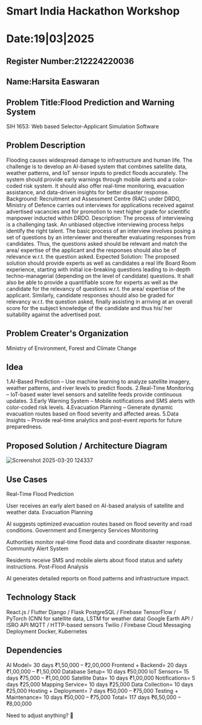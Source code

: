 # Smart India Hackathon Workshop
# Date:19|03|2025
## Register Number:212224220036
## Name:Harsita Easwaran
## Problem Title:Flood Prediction and Warning System
SIH 1653: Web based Selector-Applicant Simulation Software
## Problem Description
Flooding causes widespread damage to infrastructure and human life. The challenge is to develop an AI-based system that combines satellite data, weather patterns, and IoT sensor inputs to predict floods accurately. The system should provide early warnings through mobile alerts and a color-coded risk system. It should also offer real-time monitoring, evacuation assistance, and data-driven insights for better disaster response.
Background: Recruitment and Assessment Centre (RAC) under DRDO, Ministry of Defence carries out interviews for applications received against advertised vacancies and for promotion to next higher grade for scientific manpower inducted within DRDO. Description: The process of interviewing is a challenging task. An unbiased objective interviewing process helps identify the right talent. The basic process of an interview involves posing a set of questions by an interviewer and thereafter evaluating responses from candidates. Thus, the questions asked should be relevant and match the area/ expertise of the applicant and the responses should also be of relevance w.r.t. the question asked. Expected Solution: The proposed solution should provide experts as well as candidates a real life Board Room experience, starting with initial ice-breaking questions leading to in-depth techno-managerial (depending on the level of candidate) questions. It shall also be able to provide a quantifiable score for experts as well as the candidate for the relevancy of questions w.r.t. the area/ expertise of the applicant. Similarly, candidate responses should also be graded for relevancy w.r.t. the question asked, finally assisting in arriving at an overall score for the subject knowledge of the candidate and thus his/ her suitability against the advertised post.

## Problem Creater's Organization
Ministry of Environment, Forest and Climate Change

## Idea
1.AI-Based Prediction – Use machine learning to analyze satellite imagery, weather patterns, and river levels to predict floods.
2.Real-Time Monitoring – IoT-based water level sensors and satellite feeds provide continuous updates.
3.Early Warning System – Mobile notifications and SMS alerts with color-coded risk levels.
4.Evacuation Planning – Generate dynamic evacuation routes based on flood severity and affected areas.
5.Data Insights – Provide real-time analytics and post-event reports for future preparedness.


## Proposed Solution / Architecture Diagram

![Screenshot 2025-03-20 124337](https://github.com/user-attachments/assets/682cb292-8dcf-450a-93db-5510916ab8db)


## Use Cases
Real-Time Flood Prediction

User receives an early alert based on AI-based analysis of satellite and weather data.
Evacuation Planning

AI suggests optimized evacuation routes based on flood severity and road conditions.
Government and Emergency Services Monitoring

Authorities monitor real-time flood data and coordinate disaster response.
Community Alert System

Residents receive SMS and mobile alerts about flood status and safety instructions.
Post-Flood Analysis

AI generates detailed reports on flood patterns and infrastructure impact.


## Technology Stack
React.js / Flutter
Django / Flask
PostgreSQL / Firebase
TensorFlow / PyTorch (CNN for satellite data, LSTM for weather data)
Google Earth API / ISRO API
MQTT / HTTP-based sensors
Twilio / Firebase Cloud Messaging
Deployment	Docker, Kubernetes


## Dependencies
AI Model= 30 days	₹1,50,000 – ₹2,00,000
Frontend + Backend=	20 days	₹1,00,000 – ₹1,50,000
Database Setup=	10 days	₹50,000
IoT Sensors=	15 days	₹75,000 – ₹1,00,000
Satellite Data=	10 days	₹1,00,000
Notifications=	5 days	₹25,000
Mapping Service=	10 days	₹25,000
Data Collection=	10 days	₹25,000
Hosting + Deployment=	7 days	₹50,000 – ₹75,000
Testing + Maintenance=	10 days	₹50,000 – ₹75,000
Total=	117 days	₹6,50,000 – ₹8,00,000 



Need to adjust anything? 🌊

